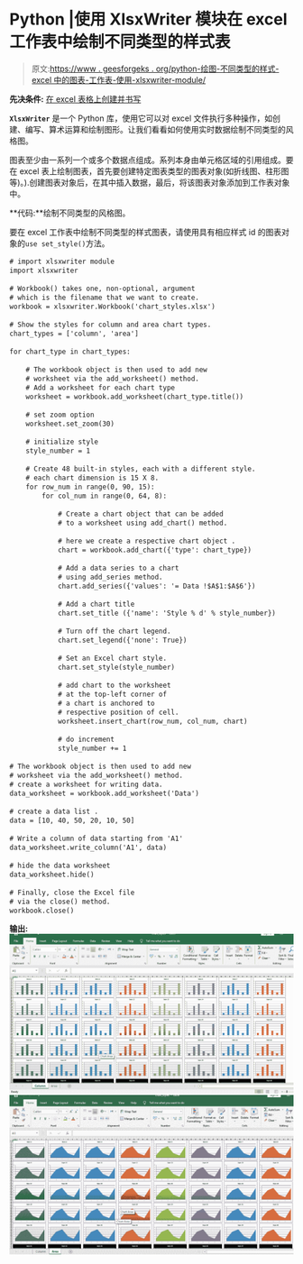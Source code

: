 # Python |使用 XlsxWriter 模块在 excel 工作表中绘制不同类型的样式表

> 原文:[https://www . geesforgeks . org/python-绘图-不同类型的样式-excel 中的图表-工作表-使用-xlsxwriter-module/](https://www.geeksforgeeks.org/python-plotting-different-types-of-style-charts-in-excel-sheet-using-xlsxwriter-module/)

**先决条件:** [在 excel 表格上创建并书写](https://www.geeksforgeeks.org/python-create-and-write-on-excel-file-using-xlsxwriter-module/)

**`XlsxWriter`** 是一个 Python 库，使用它可以对 excel 文件执行多种操作，如创建、编写、算术运算和绘制图形。让我们看看如何使用实时数据绘制不同类型的风格图。

图表至少由一系列一个或多个数据点组成。系列本身由单元格区域的引用组成。要在 excel 表上绘制图表，首先要创建特定图表类型的图表对象(如折线图、柱形图等)。).创建图表对象后，在其中插入数据，最后，将该图表对象添加到工作表对象中。

**代码:**绘制不同类型的风格图。

要在 excel 工作表中绘制不同类型的样式图表，请使用具有相应样式 id 的图表对象的`use set_style()`方法。

```
# import xlsxwriter module 
import xlsxwriter

# Workbook() takes one, non-optional, argument   
# which is the filename that we want to create.
workbook = xlsxwriter.Workbook('chart_styles.xlsx')

# Show the styles for column and area chart types.
chart_types = ['column', 'area']

for chart_type in chart_types:

    # The workbook object is then used to add new   
    # worksheet via the add_worksheet() method.
    # Add a worksheet for each chart type
    worksheet = workbook.add_worksheet(chart_type.title())

    # set zoom option
    worksheet.set_zoom(30)

    # initialize style
    style_number = 1

    # Create 48 built-in styles, each with a different style.
    # each chart dimension is 15 X 8.
    for row_num in range(0, 90, 15):
        for col_num in range(0, 64, 8):

            # Create a chart object that can be added 
            # to a worksheet using add_chart() method. 

            # here we create a respective chart object .
            chart = workbook.add_chart({'type': chart_type})

            # Add a data series to a chart 
            # using add_series method. 
            chart.add_series({'values': '= Data !$A$1:$A$6'})

            # Add a chart title  
            chart.set_title ({'name': 'Style % d' % style_number})

            # Turn off the chart legend.
            chart.set_legend({'none': True})

            # Set an Excel chart style.
            chart.set_style(style_number)

            # add chart to the worksheet 
            # at the top-left corner of
            # a chart is anchored to
            # respective position of cell.  
            worksheet.insert_chart(row_num, col_num, chart)

            # do increment
            style_number += 1

# The workbook object is then used to add new   
# worksheet via the add_worksheet() method. 
# create a worksheet for writing data. 
data_worksheet = workbook.add_worksheet('Data')

# create a data list . 
data = [10, 40, 50, 20, 10, 50]

# Write a column of data starting from 'A1'
data_worksheet.write_column('A1', data)

# hide the data worksheet
data_worksheet.hide()

# Finally, close the Excel file  
# via the close() method.  
workbook.close()
```

**输出:**
![Output-1](img/1001fd41b49cfff155ca09f45cfcd918.png)
![Output-2](img/41d25ca26433570ba95ac33466f031a0.png)